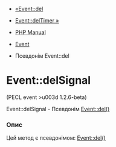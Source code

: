 - [«Event::del](event.del.md)
- [Event::delTimer »](event.deltimer.md)

- [PHP Manual](index.md)
- [Event](class.event.md)
- Псевдонім Event::del

# Event::delSignal

(PECL event \>u003d 1.2.6-beta)

Event::delSignal - Псевдонім [Event::del()](event.del.md)

### Опис

Цей метод є псевдонімом: [Event::del()](event.del.md)
